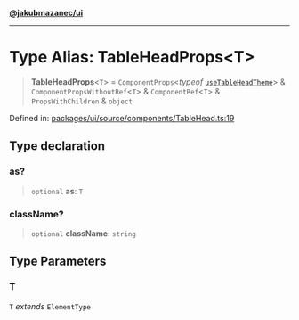 [**@jakubmazanec/ui**](../README.md)

---

# Type Alias: TableHeadProps\<T\>

> **TableHeadProps**\<`T`\> = `ComponentProps`\<_typeof_
> [`useTableHeadTheme`](../variables/useTableHeadTheme.md)\> & `ComponentPropsWithoutRef`\<`T`\> &
> `ComponentRef`\<`T`\> & `PropsWithChildren` & `object`

Defined in:
[packages/ui/source/components/TableHead.ts:19](https://github.com/jakubmazanec/tools/blob/dccfe8e5cee218e88ff4db59e4bf460975897c58/packages/ui/source/components/TableHead.ts#L19)

## Type declaration

### as?

> `optional` **as**: `T`

### className?

> `optional` **className**: `string`

## Type Parameters

### T

`T` _extends_ `ElementType`
